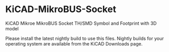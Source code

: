 # KiCAD-MikroBUS-Socket
KiCAD Mikroe MikroBUS Socket TH/SMD Symbol and Footprint with 3D model

Please install the latest nightly build to use this files. Nightly builds for your operating system are available from the KiCAD Downloads page.
